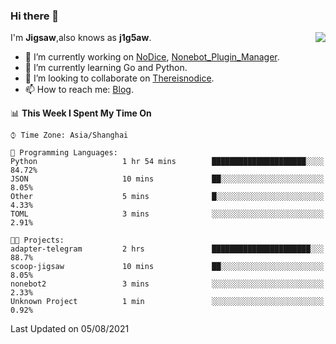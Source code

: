 ### Hi there 👋

<a href="#">
  <img align="right" src="https://github-readme-stats.vercel.app/api?username=j1g5awi&count_private=true&show_icons=true&title_color=80070B&text_color=B3B3B3&bg_color=212121&icon_color=80070B" />
</a>

I'm **Jigsaw**,also knows as **j1g5aw**.

- 🔭 I’m currently working on [NoDice](https://github.com/thereisnodice/nodice2), [Nonebot_Plugin_Manager](https://github.com/Jigsaw111/nonebot_plugin_manager).
- 🌱 I’m currently learning Go and Python.
- 👯 I’m looking to collaborate on [Thereisnodice](https://github.com/thereisnodice).
- 📫 How to reach me: [Blog](https://blog.maddestroyer.xyz/).

<!--START_SECTION:waka-->
📊 **This Week I Spent My Time On** 

```text
⌚︎ Time Zone: Asia/Shanghai

💬 Programming Languages: 
Python                   1 hr 54 mins        █████████████████████░░░░   84.72% 
JSON                     10 mins             ██░░░░░░░░░░░░░░░░░░░░░░░   8.05% 
Other                    5 mins              █░░░░░░░░░░░░░░░░░░░░░░░░   4.33% 
TOML                     3 mins              ░░░░░░░░░░░░░░░░░░░░░░░░░   2.91%

🐱‍💻 Projects: 
adapter-telegram         2 hrs               ██████████████████████░░░   88.7% 
scoop-jigsaw             10 mins             ██░░░░░░░░░░░░░░░░░░░░░░░   8.05% 
nonebot2                 3 mins              ░░░░░░░░░░░░░░░░░░░░░░░░░   2.33% 
Unknown Project          1 min               ░░░░░░░░░░░░░░░░░░░░░░░░░   0.92%

```


 Last Updated on 05/08/2021
<!--END_SECTION:waka-->
